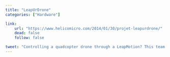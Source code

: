```yaml
---
title: "LeapUrDrone"
categories: ["Hardware"]

link:
    url: "https://www.helicomicro.com/2014/01/30/projet-leapurdrone/"
    dead: false
    follow: false

tweet: "Controlling a quadcopter drone through a LeapMotion? This team made it possible, congratulations!"
---
```

